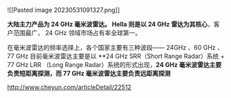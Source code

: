 ![[Pasted image 20230531091327.png]]

**大陆主力产品为 24 GHz 毫米波雷达。 Hella 则是以 24 GHz 雷达为其核心**，客户范围最广， 24 GHz 领域市场占有率全球第一。


在毫米波雷达的频率选择上，各个国家主要有三种波段—— 24GHz 、60 GHz 、77 GHz
目前毫米波雷达主要是以 **24 GHz SRR（Short Range Radar）系统 + 77 GHz LRR （Long Range Radar）系统的形式出现，**24 GHz 毫米波雷达主要负责短距离探测，而 77 GHz 毫米波雷达主要负责远距离探测**



http://www.cheyun.com/articleDetail/22512